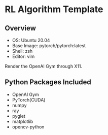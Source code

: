 # RL Algorithm Template 

## Overview
- OS: Ubuntu 20.04
- Base Image: pytorch/pytorch:latest
- Shell: zsh
- Editor: vim

Render the OpenAI Gym through X11.


## Python Packages Included
- OpenAI Gym
- PyTorch(CUDA)
- numpy
- ray
- pyglet
- matplotlib
- opencv-python

